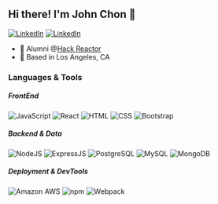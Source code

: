 ## Hi there! I'm John Chon 👋

[![LinkedIn](https://img.shields.io/badge/LinkedIn%20-%23323330.svg?logo=LinkedIn&style=for-the-badge&logoColor=blue&color=white)](https://www.linkedin.com/in/johnchon/)
[![LinkedIn](https://img.shields.io/badge/Gmail%20-%23323330.svg?logo=Gmail&style=for-the-badge&logoColor=red&color=white)](mailto:johnchon94@gmail.com)

- :office: Alumni @[Hack Reactor](https://hackreactor.com/)
- :round_pushpin: Based in Los Angeles, CA

### Languages & Tools

##### FrontEnd <br />
![JavaScript](https://img.shields.io/badge/JavaScript%20-%23323330.svg?&style=for-the-badge&logo=javascript&logoColor=%23F7DF1E)
![React](https://img.shields.io/badge/React%20-%2320232a.svg?&style=for-the-badge&logo=react&logoColor=%2361DAFB)
![HTML](https://img.shields.io/badge/HTML5%20-%23E34F26.svg?&style=for-the-badge&logo=html5&logoColor=white)
![CSS](https://img.shields.io/badge/CSS3%20-%231572B6.svg?&style=for-the-badge&logo=css3&logoColor=white)
![Bootstrap](https://img.shields.io/badge/Bootstrap-563D7C?style=for-the-badge&logo=bootstrap&logoColor=white)
<br />

##### Backend & Data <br />
![NodeJS](https://img.shields.io/badge/Node.js-339933?style=for-the-badge&logo=nodedotjs&logoColor=white)
![ExpressJS](https://img.shields.io/badge/Express.js-000000?style=for-the-badge&logo=express&logoColor=white)
![PostgreSQL](https://img.shields.io/badge/PostgreSQL-316192?style=for-the-badge&logo=postgresql&logoColor=white)
![MySQL](https://img.shields.io/badge/MySQL-005C84?style=for-the-badge&logo=mysql&logoColor=white)
![MongoDB](https://img.shields.io/badge/MongoDB-4EA94B?style=for-the-badge&logo=mongodb&logoColor=white)
<br />

##### Deployment & DevTools <br />
![Amazon AWS](https://img.shields.io/badge/Amazon_AWS-FF9900?style=for-the-badge&logo=amazonaws&logoColor=white)
![npm](https://img.shields.io/badge/npm-CB3837?style=for-the-badge&logo=npm&logoColor=white)
![Webpack](https://img.shields.io/badge/Webpack-8DD6F9?style=for-the-badge&logo=Webpack&logoColor=white)
<br />
